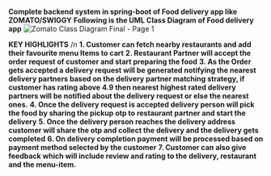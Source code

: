 **Complete backend system in spring-boot of Food delivery app like ZOMATO/SWIGGY**
**Following is the UML Class Diagram of Food delivery app**
![Zomato Class Diagram Final - Page 1](https://github.com/user-attachments/assets/7d9bdb9c-3b38-4dc9-bd4f-950ac86204f7)

**KEY HIGHLIGHTS**
/n
**1. Customer can fetch nearby restaurants and add their favourite menu Items to cart**
**2. Restaurant Partner will accept the order request of customer and start preparing the food**
**3. As the Order gets accepted a delivery request will be generated notifying the nearest delivery partners based on the delivery partner matching strategy, if customer has rating above 4.9 then nearest highest rated delivery partners will be notified about the delivery request or else the nearest ones.**
**4. Once the delivery request is accepted delivery person will pick the food by sharing the pickup otp to restaurant partner and start the delivery**
**5. Once the delivery person reaches the delivery address customer will share the otp and collect the delivery and the delivery gets completed**
**6. On delivery completion payment will be processed based on payment method selected by the customer**
**7. Customer can also give feedback which will include review and rating to the delivery, restaurant and the menu-item.**
